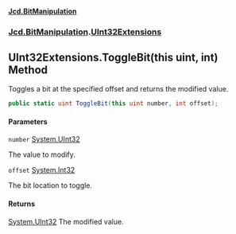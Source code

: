 #### [Jcd.BitManipulation](index.md 'index')

### [Jcd.BitManipulation](Jcd.BitManipulation 'Jcd.BitManipulation').[UInt32Extensions](Jcd.BitManipulation.UInt32Extensions 'Jcd.BitManipulation.UInt32Extensions')

## UInt32Extensions.ToggleBit(this uint, int) Method

Toggles a bit at the specified offset and returns the modified value.

```csharp
public static uint ToggleBit(this uint number, int offset);
```

#### Parameters

<a name='Jcd.BitManipulation.UInt32Extensions.ToggleBit(thisuint,int).number'></a>

`number` [System.UInt32](https://docs.microsoft.com/en-us/dotnet/api/System.UInt32 'System.UInt32')

The value to modify.

<a name='Jcd.BitManipulation.UInt32Extensions.ToggleBit(thisuint,int).offset'></a>

`offset` [System.Int32](https://docs.microsoft.com/en-us/dotnet/api/System.Int32 'System.Int32')

The bit location to toggle.

#### Returns

[System.UInt32](https://docs.microsoft.com/en-us/dotnet/api/System.UInt32 'System.UInt32')
The modified value.